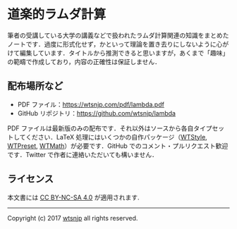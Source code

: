 # 道楽的ラムダ計算

筆者の受講している大学の講義などで扱われたラムダ計算関連の知識をまとめたノートです．過度に形式化せず，かといって理論を置き去りにしないように心がけて編集しています．タイトルから推測できると思いますが，あくまで「趣味」の範疇で作成しており，内容の正確性は保証しません．

## 配布場所など

* PDF ファイル：<https://wtsnjp.com/pdf/lambda.pdf>
* GitHub リポジトリ：<https://github.com/wtsnjp/lambda>

PDF ファイルは最新版のみの配布です．それ以外はソースから各自タイプセットしてください．LaTeX 処理にはいくつかの自作パッケージ（[WTStyle](https://github.com/wtsnjp/wtstyle), [WTPreset](https://github.com/wtsnjp/wtpreset), [WTMath](https://github.com/wtsnjp/wtmath)）が必要です．GitHub でのコメント・プルリクエスト歓迎です．Twitter で作者に連絡いただいても構いません．

## ライセンス

本文書には [CC BY-NC-SA 4.0](https://creativecommons.org/licenses/by-nc-sa/4.0/legalcode) が適用されます.

---

Copyright (c) 2017 [wtsnjp](https://twitter.com/wtsnjp) all rights reserved.